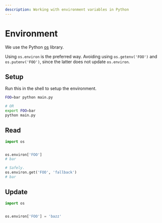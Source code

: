 ```yaml
---
description: Working with environment variables in Python
---
```

# Environment

We use the Python [os](https://docs.python.org/3/library/os.html) library.

Using `os.environ` is the preferred way. Avoiding using `os.getenv('FOO')` and `os.putenv('FOO')`, since the latter does not update `os.environ`.


## Setup

Run this in the shell to setup the environment.

```sh
FOO=bar python main.py

# OR
export FOO=bar
python main.py
```


## Read

```python
import os


os.environ['FOO']
# bar

# Safely.
os.environ.get('FOO', 'fallback')
# bar
```


## Update

```python
import os


os.environ['FOO'] = 'bazz'
```
